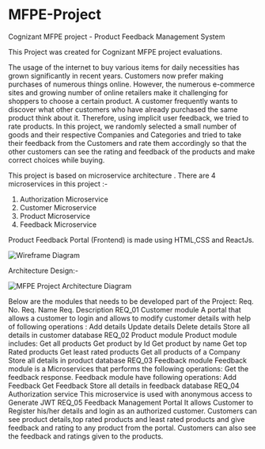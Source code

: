 # MFPE-Project
Cognizant MFPE project - Product Feedback Management System

This Project was created for Cognizant MFPE project evaluations.

The usage of the internet to buy various items for daily necessities has grown significantly in recent years. Customers now prefer making purchases of numerous things online. However, the numerous e-commerce sites and growing number of online retailers make it challenging for shoppers to choose a certain product. 
A customer frequently wants to discover what other customers who have already purchased the same product think about it. Therefore, using implicit user feedback, we tried to rate products. In this project, we randomly selected a small number of goods and their respective Companies and Categories and tried to take their feedback from the Customers and rate them accordingly so that the other customers can see the rating and feedback of the products and make correct choices while buying.

This project is based on microservice architecture . There are 4 microservices in this project :-

1) Authorization Microservice
2) Customer Microservice
3) Product Microservice
4) Feedback Microservice

Product Feedback Portal (Frontend) is made using HTML,CSS and ReactJs.

![Wireframe Diagram](https://user-images.githubusercontent.com/66918672/224245315-24d3d0fe-7894-4972-9c58-845d6ea3325e.jpg)


Architecture Design:-

![MFPE Project Architecture Diagram](https://user-images.githubusercontent.com/66918672/224245768-11eae02a-0cbd-4286-a595-70f800e8af58.jpg)


Below are the modules that needs to be developed part of the Project:
Req. No.
Req. Name
Req. Description
REQ_01
Customer module
A portal that allows a customer to login and allows to modify customer details with help of following operations :
Add details
Update details
Delete details
Store all details in customer database
REQ_02
Product module
Product module includes:
Get all products 
Get product by Id
Get product by name
Get top Rated products
Get least rated products
Get all products of a Company
Store all details in product database
REQ_03
Feedback  module
Feedback module is a Microservices that performs the following operations:
Get the feedback response.
Feedback module have following operations:
Add Feedback
Get Feedback 
Store all details in feedback database
REQ_04
Authorization service
This microservice is used with anonymous access to Generate JWT
REQ_05
Feedback Management Portal
It allows Customer to Register his/her details and login as an authorized customer.
Customers can see product details,top rated products and least rated products and give feedback and rating to any product from the portal.
Customers can also see the feedback and ratings given to the products.



